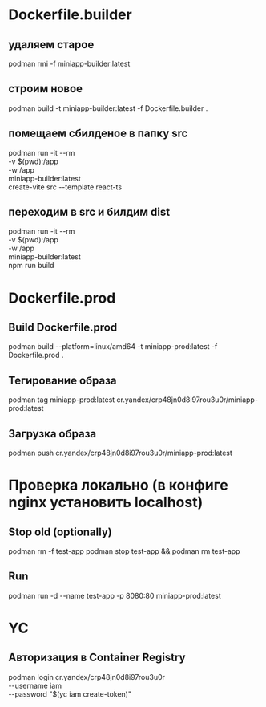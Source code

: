 # Dockerfile.builder

## удаляем старое
podman rmi -f miniapp-builder:latest

## строим новое
podman build -t miniapp-builder:latest -f Dockerfile.builder .

## помещаем сбилденое в папку src
podman run -it --rm \
  -v $(pwd):/app \
  -w /app \
  miniapp-builder:latest \
  create-vite src --template react-ts

## переходим в src и билдим dist
podman run -it --rm \
  -v $(pwd):/app \
  -w /app \
  miniapp-builder:latest \
  npm run build

# Dockerfile.prod

## Build Dockerfile.prod
podman build --platform=linux/amd64 -t miniapp-prod:latest -f Dockerfile.prod .

## Тегирование образа
podman tag miniapp-prod:latest cr.yandex/crp48jn0d8i97rou3u0r/miniapp-prod:latest

## Загрузка образа
podman push cr.yandex/crp48jn0d8i97rou3u0r/miniapp-prod:latest

# Проверка локально (в конфиге nginx установить localhost)

## Stop old (optionally)
podman rm -f test-app
podman stop test-app && podman rm test-app

## Run
podman run -d --name test-app -p 8080:80 miniapp-prod:latest

# YC

## Авторизация в Container Registry
podman login cr.yandex/crp48jn0d8i97rou3u0r \
  --username iam \
  --password "$(yc iam create-token)"


